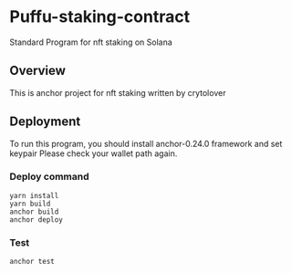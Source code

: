 # Puffu-staking-contract
Standard Program for nft staking on Solana

## Overview
This is anchor project for nft staking written by crytolover

## Deployment
To run this program, you should install anchor-0.24.0 framework and set keypair
Please check your wallet path again.
### Deploy command
```
yarn install
yarn build
anchor build
anchor deploy
```
### Test
```
anchor test
```

